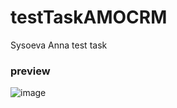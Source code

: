 # testTaskAMOCRM
Sysoeva Anna
test task 
### preview
![image](https://github.com/Annssva/testTaskAMOCRM/assets/101199769/eb0d0145-e4a0-4a68-8a29-3310fb0e926f)

